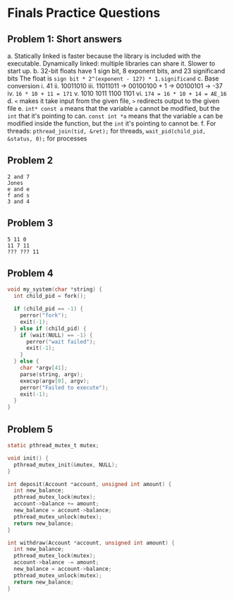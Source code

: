 # Finals Practice Questions

## Problem 1: Short answers

a. Statically linked is faster because the library is included with the executable.
   Dynamically linked: multiple libraries can share it. Slower to start up.
b. 32-bit floats have 1 sign bit, 8 exponent bits, and 23 significand bits
   The float is `sign bit * 2^(exponent - 127) * 1.significand`
c. Base conversion
  i. 41
  ii. 10011010
  iii. 11011011 -> 00100100 + 1 -> 00100101 -> -37
  iv. `16 * 10 + 11 = 171`
  v. 1010 1011 1100 1101
  vi. `174 = 16 * 10 + 14 = AE_16`
d. `<` makes it take input from the given file, `>` redirects output to the given file
e. `int* const a` means that the variable `a` cannot be modified, but the `int` that
   it's pointing to can. `const int *a` means that the variable `a` can be modified
   inside the function, but the `int` it's pointing to cannot be.
f. For threads: `pthread_join(tid, &ret);` for threads, `wait_pid(child_pid, &status, 0);` for processes

## Problem 2

```text
2 and 7
Jones
e and e
f and s
3 and 4
```

## Problem 3

```text
5 11 0
11 7 11
??? ??? 11
```

## Problem 4

```c
void my_system(char *string) {
  int child_pid = fork();

  if (child_pid == -1) {
    perror("fork");
    exit(-1);
  } else if (child_pid) {
    if (wait(NULL) == -1) {
      perror("wait failed");
      exit(-1);
    }
  } else {
    char *argv[41];
    parse(string, argv);
    execvp(argv[0], argv);
    perror("Failed to execute");
    exit(-1);
  }
}
```

## Problem 5

```c
static pthread_mutex_t mutex;

void init() {
  pthread_mutex_init(&mutex, NULL);
}

int deposit(Account *account, unsigned int amount) {
  int new_balance;
  pthread_mutex_lock(mutex);
  account->balance += amount;
  new_balance = account->balance;
  pthread_mutex_unlock(mutex);
  return new_balance;
}

int withdraw(Account *account, unsigned int amount) {
  int new_balance;
  pthread_mutex_lock(mutex);
  account->balance -= amount;
  new_balance = account->balance;
  pthread_mutex_unlock(mutex);
  return new_balance;
}
```

